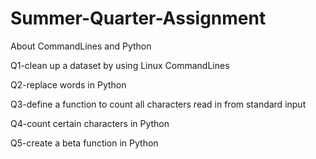 # Summer-Quarter-Assignment
About CommandLines and Python

Q1-clean up a dataset by using Linux CommandLines

Q2-replace words in Python

Q3-define a function to count all characters read in from standard input

Q4-count certain characters in Python

Q5-create a beta function in Python
